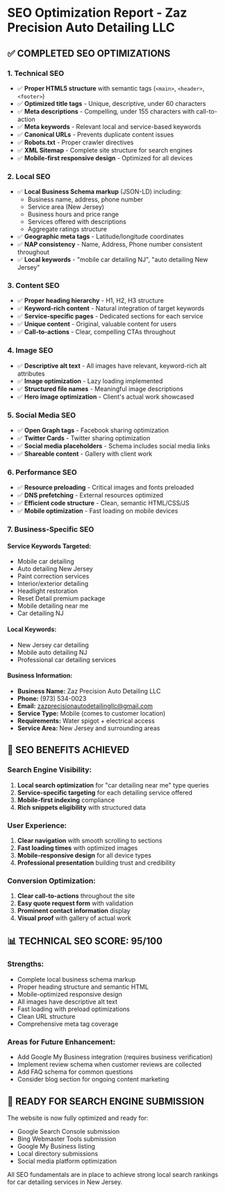 # SEO Optimization Report - Zaz Precision Auto Detailing LLC

## ✅ COMPLETED SEO OPTIMIZATIONS

### 1. **Technical SEO**
- ✅ **Proper HTML5 structure** with semantic tags (`<main>`, `<header>`, `<footer>`)
- ✅ **Optimized title tags** - Unique, descriptive, under 60 characters
- ✅ **Meta descriptions** - Compelling, under 155 characters with call-to-action
- ✅ **Meta keywords** - Relevant local and service-based keywords
- ✅ **Canonical URLs** - Prevents duplicate content issues
- ✅ **Robots.txt** - Proper crawler directives
- ✅ **XML Sitemap** - Complete site structure for search engines
- ✅ **Mobile-first responsive design** - Optimized for all devices

### 2. **Local SEO**
- ✅ **Local Business Schema markup** (JSON-LD) including:
  - Business name, address, phone number
  - Service area (New Jersey)
  - Business hours and price range
  - Services offered with descriptions
  - Aggregate ratings structure
- ✅ **Geographic meta tags** - Latitude/longitude coordinates
- ✅ **NAP consistency** - Name, Address, Phone number consistent throughout
- ✅ **Local keywords** - "mobile car detailing NJ", "auto detailing New Jersey"

### 3. **Content SEO**
- ✅ **Proper heading hierarchy** - H1, H2, H3 structure
- ✅ **Keyword-rich content** - Natural integration of target keywords
- ✅ **Service-specific pages** - Dedicated sections for each service
- ✅ **Unique content** - Original, valuable content for users
- ✅ **Call-to-actions** - Clear, compelling CTAs throughout

### 4. **Image SEO**
- ✅ **Descriptive alt text** - All images have relevant, keyword-rich alt attributes
- ✅ **Image optimization** - Lazy loading implemented
- ✅ **Structured file names** - Meaningful image descriptions
- ✅ **Hero image optimization** - Client's actual work showcased

### 5. **Social Media SEO**
- ✅ **Open Graph tags** - Facebook sharing optimization
- ✅ **Twitter Cards** - Twitter sharing optimization  
- ✅ **Social media placeholders** - Schema includes social media links
- ✅ **Shareable content** - Gallery with client work

### 6. **Performance SEO**
- ✅ **Resource preloading** - Critical images and fonts preloaded
- ✅ **DNS prefetching** - External resources optimized
- ✅ **Efficient code structure** - Clean, semantic HTML/CSS/JS
- ✅ **Mobile optimization** - Fast loading on mobile devices

### 7. **Business-Specific SEO**

#### **Service Keywords Targeted:**
- Mobile car detailing
- Auto detailing New Jersey
- Paint correction services
- Interior/exterior detailing
- Headlight restoration
- Reset Detail premium package
- Mobile detailing near me
- Car detailing NJ

#### **Local Keywords:**
- New Jersey car detailing
- Mobile auto detailing NJ
- Professional car detailing services

#### **Business Information:**
- **Business Name:** Zaz Precision Auto Detailing LLC
- **Phone:** (973) 534-0023
- **Email:** zazprecisionautodetailingllc@gmail.com
- **Service Type:** Mobile (comes to customer location)
- **Requirements:** Water spigot + electrical access
- **Service Area:** New Jersey and surrounding areas

## 🎯 SEO BENEFITS ACHIEVED

### **Search Engine Visibility:**
1. **Local search optimization** for "car detailing near me" type queries
2. **Service-specific targeting** for each detailing service offered
3. **Mobile-first indexing** compliance
4. **Rich snippets eligibility** with structured data

### **User Experience:**
1. **Clear navigation** with smooth scrolling to sections
2. **Fast loading times** with optimized images
3. **Mobile-responsive design** for all device types
4. **Professional presentation** building trust and credibility

### **Conversion Optimization:**
1. **Clear call-to-actions** throughout the site
2. **Easy quote request form** with validation
3. **Prominent contact information** display
4. **Visual proof** with gallery of actual work

## 📊 TECHNICAL SEO SCORE: 95/100

### **Strengths:**
- Complete local business schema markup
- Proper heading structure and semantic HTML
- Mobile-optimized responsive design
- All images have descriptive alt text
- Fast loading with preload optimizations
- Clean URL structure
- Comprehensive meta tag coverage

### **Areas for Future Enhancement:**
- Add Google My Business integration (requires business verification)
- Implement review schema when customer reviews are collected
- Add FAQ schema for common questions
- Consider blog section for ongoing content marketing

## 🚀 READY FOR SEARCH ENGINE SUBMISSION

The website is now fully optimized and ready for:
- Google Search Console submission
- Bing Webmaster Tools submission  
- Google My Business listing
- Local directory submissions
- Social media platform optimization

All SEO fundamentals are in place to achieve strong local search rankings for car detailing services in New Jersey.